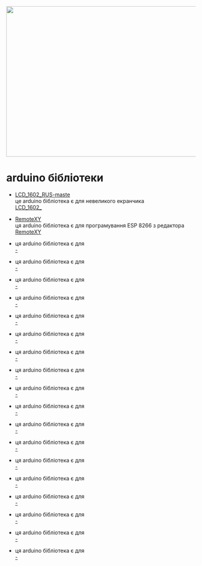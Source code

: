<html>
    <head>
    <link rel="biblotekashit" href="biblioteka.css"/>
        <title>arduino бібліотеки</title>
    </head>
<body>
    <img src="https://cdn-ssl-devio-img.classmethod.jp/wp-content/uploads/2021/04/arduino-logo.jpg" width="1500px" height="400px/"position: absolute;
width: 512px;
height: 512px;
left: 468px;
top: 0px;>
    <h1>arduino бібліотеки </h1>
    <ul>
                  <p>  <li><nav><a href="https://drive.google.com/file/d/1OBP--R6UXi14gwpj92Sb23oyYJr1dBmD/view?usp=sharing">LCD_1602_RUS-maste</a></nav>
                        це arduino бібліотека є для невеликого екранчика <nav><a href="https://drive.google.com/drive/folders/1MAwPCHEaOBT2u5qTF35yW6i96RCKJccw?usp=sharing">LCD_1602_</a></nav>
                      </li></p>
                   <p>    <li><nav><a href="https://drive.google.com/file/d/19qXFfJ_KRVoBm1hCQoW4gqnK2HmYR5aA/view?usp=sharing">RemoteXY </a></nav>ця arduino бібліотека є для програмування ESP 8266 з редактора    <nav><a href="">RemoteXY</a></nav></li>
        <p>   <li><nav><a href=""></a></nav>
                        ця arduino бібліотека є для   <nav><a href="">-</a></nav></li></p>
       <p>    <li><nav><a href=""></a></nav>
                        ця arduino бібліотека є для   <nav><a href="">-</a></nav></li></p>
       <p>    <li><nav><a href=""></a></nav>
                        ця arduino бібліотека є для   <nav><a href="">-</a></nav></li></p>
     <p>      <li><nav><a href=""></a></nav>
                        ця arduino бібліотека є для   <nav><a href="">-</a></nav></li></p>
     <p>      <li><nav><a href=""></a></nav>
                        ця arduino бібліотека є для   <nav><a href="">-</a></nav></li></p>
     <p>      <li><nav><a href=""></a></nav>
                        ця arduino бібліотека є для  <nav><a href="">-</a></nav></li></p>
     <p>      <li><nav><a href=""></a></nav>
                        ця arduino бібліотека є для   <nav><a href="">-</a></nav></li></p> 
     <p>      <li><nav><a href=""></a></nav>
                        ця arduino бібліотека є для  <nav><a href="">-</a></nav></li></p>
     <p>      <li><nav><a href=""></a></nav>
                        ця arduino бібліотека є для  <nav><a href="">-</a></nav></li></p>
      <p>     <li><nav><a href=""></a></nav>
                        ця arduino бібліотека є для  <nav><a href="">-</a></nav></li></p>
   <p>        <li><nav><a href=""></a></nav>
                        ця arduino бібліотека є для  <nav><a href="">-</a></nav></li></p>
      <p>     <li><nav><a href=""></a></nav>
                        ця arduino бібліотека є для  <nav><a href="">-</a></nav></li></p>
   <p>        <li><nav><a href=""></a></nav>
                        ця arduino бібліотека є для  <nav><a href="">-</a></nav></li></p>
     <p>      <li><nav><a href=""></a></nav>
                        ця arduino бібліотека є для <nav><a href="">-</a></nav></li></p>
     <p>      <li><nav><a href=""></a></nav>
                        ця arduino бібліотека є для <nav><a href="">-</a></nav></li></p>
     <p>      <li><nav><a href=""></a></nav>
                        ця arduino бібліотека є для <nav><a href="">-</a></nav></li></p>
     <p>      <li><nav><a href=""></a></nav>
                        ця arduino бібліотека є для  <nav><a href="">-</a></nav></li></p>
     <p>      <li><nav><a href=""></a></nav>
                        ця arduino бібліотека є для  <nav><a href="">-</a></nav></li></p>
                </ul>
</body>
</html>
